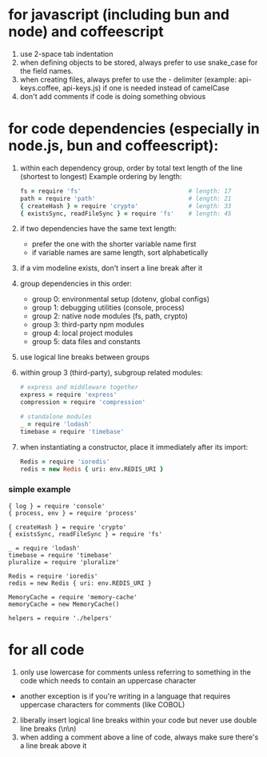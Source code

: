 # for javascript (including bun and node) and coffeescript
1. use 2-space tab indentation
2. when defining objects to be stored, always prefer to use snake_case for the field names.
3. when creating files, always prefer to use the - delimiter (example: api-keys.coffee, api-keys.js) if one is needed instead of camelCase
4. don't add comments if code is doing something obvious

# for code dependencies (especially in node.js, bun and coffeescript):
1. within each dependency group, order by total text length of the line (shortest to longest)
   Example ordering by length:
   ```coffee
   fs = require 'fs'                              # length: 17
   path = require 'path'                          # length: 21
   { createHash } = require 'crypto'              # length: 33
   { existsSync, readFileSync } = require 'fs'    # length: 45
   ```

2. if two dependencies have the same text length:
   - prefer the one with the shorter variable name first
   - if variable names are same length, sort alphabetically

3. if a vim modeline exists, don't insert a line break after it

4. group dependencies in this order:
   - group 0: environmental setup (dotenv, global configs)
   - group 1: debugging utilities (console, process)
   - group 2: native node modules (fs, path, crypto)
   - group 3: third-party npm modules
   - group 4: local project modules
   - group 5: data files and constants

5. use logical line breaks between groups

6. within group 3 (third-party), subgroup related modules:
   ```coffee
   # express and middleware together
   express = require 'express'
   compression = require 'compression'

   # standalone modules
   _ = require 'lodash'
   timebase = require 'timebase'
   ```

7. when instantiating a constructor, place it immediately after its import:
   ```coffee
   Redis = require 'ioredis'
   redis = new Redis { uri: env.REDIS_URI }
   ```

### simple example
```
{ log } = require 'console'
{ process, env } = require 'process'

{ createHash } = require 'crypto'
{ existsSync, readFileSync } = require 'fs'

_ = require 'lodash'
timebase = require 'timebase'
pluralize = require 'pluralize'

Redis = require 'ioredis'
redis = new Redis { uri: env.REDIS_URI }

MemoryCache = require 'memory-cache'
memoryCache = new MemoryCache()

helpers = require './helpers'
```

# for all code
1. only use lowercase for comments unless referring to something in the code which needs to contain an uppercase character
  - another exception is if you're writing in a language that requires uppercase characters for comments (like COBOL)
2. liberally insert logical line breaks within your code but never use double line breaks (\n\n)
3. when adding a comment above a line of code, always make sure there's a line break above it


